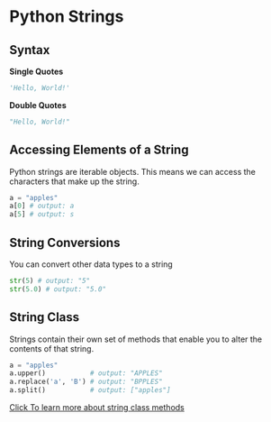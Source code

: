 # Python Strings

## Syntax
**Single Quotes**
```python
'Hello, World!'
```

**Double Quotes**
```python
"Hello, World!"
```

## Accessing Elements of a String
Python strings are iterable objects. This means we can access the characters that make up the string.
```python
a = "apples"
a[0] # output: a
a[5] # output: s
```

## String Conversions
You can convert other data types to a string
```python
str(5) # output: "5"
str(5.0) # output: "5.0"
```

## String Class
Strings contain their own set of methods that enable you to alter the contents of that string.
```python
a = "apples"
a.upper()           # output: "APPLES"
a.replace('a', 'B') # output: "BPPLES"
a.split()           # output: ["apples"]
```

[Click To learn more about string class methods](https://www.w3schools.com/python/python_ref_string.asp)